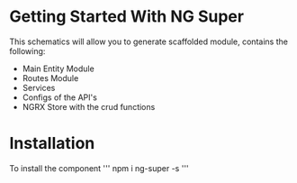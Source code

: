 # Getting Started With NG Super

This schematics will allow you to generate scaffolded module, contains the following:
- Main Entity Module
- Routes Module
- Services
- Configs of the API's
- NGRX Store with the crud functions

# Installation
To install the component
'''
npm i ng-super -s
'''